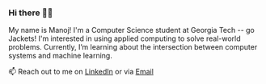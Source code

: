 ### Hi there 👋🏽

My name is Manoj! I'm a Computer Science student at Georgia Tech -- go Jackets! I'm interested in using applied computing to solve real-world problems. Currently, I’m learning about the intersection between computer systems and machine learning.

📫 Reach out to me on [LinkedIn](https://www.linkedin.com/in/manojniverthi) or via [Email](manojniverthi@gatech.edu)
<!--
**mniverthi/mniverthi** is a ✨ _special_ ✨ repository because its `README.md` (this file) appears on your GitHub profile.

Here are some ideas to get you started:

- 👯 I’m looking to collaborate on ...
- 🤔 I’m looking for help with ...
- 💬 Ask me about ...
- 😄 Pronouns: ...
- ⚡ Fun fact: ...
-->
